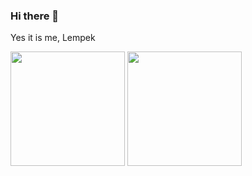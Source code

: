 ### Hi there 👋

Yes it is me, Lempek

<div style="display: left">
  <img src="https://github-readme-stats.vercel.app/api?username=LempekPL&count_private=true&show_icons=true&theme=merko" height="183">
  <img src="https://github-readme-stats.vercel.app/api/top-langs/?username=LempekPL&layout=compact&theme=merko&langs_count=10" height="183">
</div>

